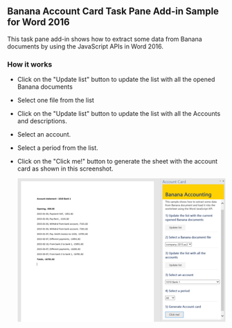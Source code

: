 ## Banana Account Card Task Pane Add-in Sample for Word 2016

This task pane add-in shows how to extract some data from Banana documents by using the JavaScript APIs in Word 2016.


### How it works

* Click on the "Update list" button to update the list with all the opened Banana documents

* Select one file from the list

* Click on the "Update list" button to update the list with all the Accounts and descriptions.
    
* Select an account.

* Select a period from the list.

* Click on the "Click me!" button to generate the sheet with the account card as shown in this screenshot.
    
	![Update file list](https://raw.githubusercontent.com/BananaAccounting/General/master/OfficeAddIns/WordAddIns/AccountCard/Images/word_account_card_example.png)
